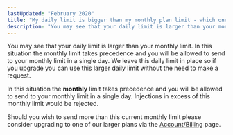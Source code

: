 ```yaml
---
lastUpdated: "February 2020"
title: "My daily limit is bigger than my monthly plan limit - which one is correct?"
description: "You may see that your daily limit is larger than your monthly limit. In this situation the monthly limit takes precedence and you will be allowed to send to your monthly limit in a single day. "
---
```


You may see that your daily limit is larger than your monthly limit. In this situation the monthly limit takes precedence and you will be allowed to send to your monthly limit in a single day. We leave this daily limit in place so if you upgrade you can use this larger daily limit without the need to make a request.

In this situation the **monthly** limit takes precedence and you will be allowed to send to your monthly limit in a single day. Injections in excess of this monthly limit would be rejected.

Should you wish to send more than this current monthly limit please consider upgrading to one of our larger plans via the [Account/Billing](https://app.sparkpost.com/account/billing) page.
